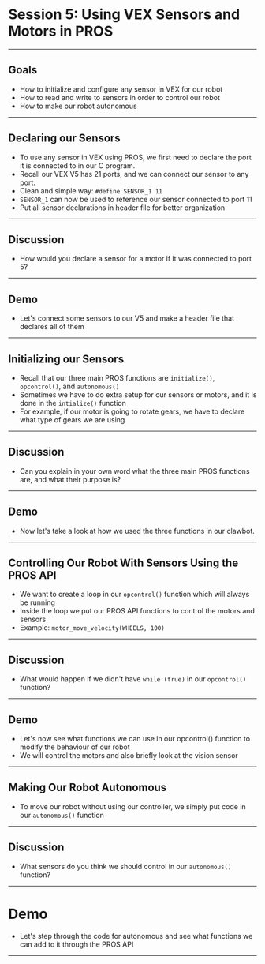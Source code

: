 # **Session 5: Using VEX Sensors and Motors in PROS**

---

## Goals

* How to initialize and configure any sensor in VEX for our robot
* How to read and write to sensors in order to control our robot
* How to make our robot autonomous

---

## Declaring our Sensors

* To use any sensor in VEX using PROS, we first need to declare the port it is connected to in our C program.
* Recall our VEX V5 has 21 ports, and we can connect our sensor to any port.
* Clean and simple way: ```#define SENSOR_1 11```
* ```SENSOR_1``` can now be used to reference our sensor connected to port 11
* Put all sensor declarations in header file for better organization

---

## Discussion

* How would you declare a sensor for a motor if it was connected to port 5?

---

## Demo

* Let's connect some sensors to our V5 and make a header file that declares all of them

---

## Initializing our Sensors

* Recall that our three main PROS functions are ```initialize()```, ```opcontrol()```, and ```autonomous()```
* Sometimes we have to do extra setup for our sensors or motors, and it is done in the ```intialize()``` function
* For example, if our motor is going to rotate gears, we have to declare what type of gears we are using

---

## Discussion

* Can you explain in your own word what the three main PROS functions are, and what their purpose is?

---

## Demo

* Now let's take a look at how we used the three functions in our clawbot.

---

## Controlling Our Robot With Sensors Using the PROS API

* We want to create a loop in our ```opcontrol()``` function which will always be running
* Inside the loop we put our PROS API functions to control the motors and sensors
* Example: ```motor_move_velocity(WHEELS, 100)```

---

## Discussion

* What would happen if we didn't have ```while (true)``` in our ```opcontrol()``` function?

---

## Demo

* Let's now see what functions we can use in our opcontrol() function to modify the behaviour of our robot
* We will control the motors and also briefly look at the vision sensor

---

## Making Our Robot Autonomous

* To move our robot without using our controller, we simply put code in our ```autonomous()``` function

---

## Discussion

* What sensors do you think we should control in our ```autonomous()``` function?

---

# Demo

* Let's step through the code for autonomous and see what functions we can add to it through the PROS API

---
